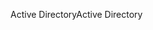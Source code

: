 <span data-ttu-id="202c9-101">Active Directory</span><span class="sxs-lookup"><span data-stu-id="202c9-101">Active Directory</span></span>